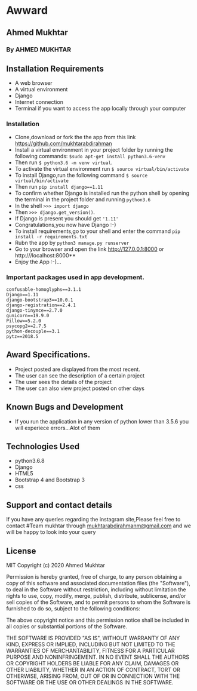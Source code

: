 # Awward
## Ahmed Mukhtar

### By **AHMED MUKHTAR**
## Installation Requirements
* A web browser
* A virtual environment
* Django
* Internet connection
* Terminal if you want to access the app locally through your computer


####
### Installation
* Clone,download or fork the the app from this link https://github.com/mukhtarabdirahman
* Install a virtual environment in your project folder by running the following commands: `$sudo apt-get install python3.6-venv`
* Then run  `$ python3.6 -m venv virtual`.
* To activate the virtual environment run `$ source virtual/bin/activate`
* To install Django,run the following command `$ source virtual/bin/activate`
* Then run `pip install django==1.11`
* To confirm whether Django is installed run the python shell by opening the terminal in the project folder and running `python3.6`
* In the shell `>>> import django`
* Then `>>> django.get_version()`.
* If Django is present you should get `'1.11'`
* Congratulations,you now have Django :-)
* To install requirements,go to your shell and enter the command
 `pip install -r requirements.txt`
* Rubn the app by `python3 manage.py runserver`
* Go to your browser and open the link http://127.0.0.1:8000 or http:///localhost:8000**
* Enjoy the App :-)...

### Important packages used in app development.

```
confusable-homoglyphs==3.1.1
Django==1.11
django-bootstrap3==10.0.1
django-registration==2.4.1
django-tinymce==2.7.0
gunicorn==19.9.0
Pillow==5.2.0
psycopg2==2.7.5
python-decouple==3.1
pytz==2018.5
```
## Award Specifications.

+ Project posted are displayed from the most recent.
+ The user can see the description of a certain project
+ The user sees the details of the project 
+ The user can also view project posted on other days

## Known Bugs and Development
* If you run the application in any version of python lower than 3.5.6 you will experiece errors...Alot of them
## Technologies Used
* python3.6.8
* Django
* HTML5
* Bootstrap 4 and Bootstrap 3
* css

## Support and contact details
If you have any queries regarding the instagram site,Please feel free to contact #Team mukhtar through mukhtarabdirahmanm@gmail.com and we will be happy to look into your query
## License
MIT Copyright (c) 2020 Ahmed Mukhtar

Permission is hereby granted, free of charge, to any person obtaining a copy of this software and associated documentation files (the "Software"), to deal in the Software without restriction, including without limitation the rights to use, copy, modify, merge, publish, distribute, sublicense, and/or sell copies of the Software, and to permit persons to whom the Software is furnished to do so, subject to the following conditions:

The above copyright notice and this permission notice shall be included in all copies or substantial portions of the Software.

THE SOFTWARE IS PROVIDED "AS IS", WITHOUT WARRANTY OF ANY KIND, EXPRESS OR IMPLIED, INCLUDING BUT NOT LIMITED TO THE WARRANTIES OF MERCHANTABILITY, FITNESS FOR A PARTICULAR PURPOSE AND NONINFRINGEMENT. IN NO EVENT SHALL THE AUTHORS OR COPYRIGHT HOLDERS BE LIABLE FOR ANY CLAIM, DAMAGES OR OTHER LIABILITY, WHETHER IN AN ACTION OF CONTRACT, TORT OR OTHERWISE, ARISING FROM, OUT OF OR IN CONNECTION WITH THE SOFTWARE OR THE USE OR OTHER DEALINGS IN THE SOFTWARE.